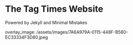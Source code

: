 # The Tag Times Website

Powered by Jekyll and Minimal Mistakes

overlay_image: /assets/images/7A6A979A-0115-448F-B580-EC33334F3D80.jpeg
